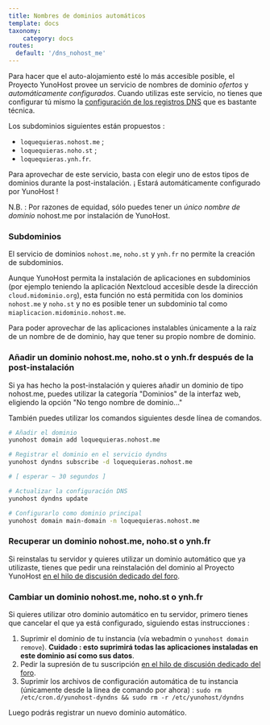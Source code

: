 ```yaml
---
title: Nombres de dominios automáticos
template: docs
taxonomy:
    category: docs
routes:
  default: '/dns_nohost_me'
---
```


Para hacer que el auto-alojamiento esté lo más accesible posible, el Proyecto YunoHost provee un servicio de nombres de dominio *ofertos* y *automáticamente configurados*. Cuando utilizas este servicio, no tienes que configurar tú mismo la [configuración de los registros DNS](/dns_config) que es bastante técnica.

Los subdominios siguientes están propuestos :
- `loquequieras.nohost.me` ;
- `loquequieras.noho.st` ;
- `loquequieras.ynh.fr`.

Para aprovechar de este servicio, basta con elegir uno de estos tipos de dominios durante la post-instalación. ¡ Estará automáticamente configurado por YunoHost !

N.B. : Por razones de equidad, sólo puedes tener un *único nombre de dominio* nohost.me por instalación de YunoHost.

### Subdominios

El servicio de dominios `nohost.me`, `noho.st` y `ynh.fr` no permite la creación de subdominios.

Aunque YunoHost permita la instalación de aplicaciones en subdominios (por ejemplo teniendo la aplicación Nextcloud accesible desde la dirección `cloud.midominio.org`), esta función no está permitida con los dominios `nohost.me` y `noho.st` y no es posible tener un subdominio tal como `miaplicacion.midominio.nohost.me`.

Para poder aprovechar de las aplicaciones instalables únicamente a la raíz de un nombre de de dominio, hay que tener su propio nombre de dominio.

### Añadir un dominio nohost.me, noho.st o ynh.fr después de la post-instalación

Si ya has hecho la post-instalación y quieres añadir un dominio de tipo nohost.me, puedes utilizar la categoría "Dominios" de la interfaz web, eligiendo la opción "No tengo nombre de dominio..."

También puedes utilizar los comandos siguientes desde línea de comandos.

```bash
# Añadir el dominio
yunohost domain add loquequieras.nohost.me

# Registrar el dominio en el servicio dyndns
yunohost dyndns subscribe -d loquequieras.nohost.me

# [ esperar ~ 30 segundos ]

# Actualizar la configuración DNS
yunohost dyndns update

# Configurarlo como dominio principal
yunohost domain main-domain -n loquequieras.nohost.me
```

### Recuperar un dominio nohost.me, noho.st o ynh.fr

Si reinstalas tu servidor y quieres utilizar un dominio automático que ya utilizaste, tienes que pedir una reinstalación del dominio al Proyecto YunoHost [en el hilo de discusión dedicado del foro](https://forum.yunohost.org/t/nohost-domain-recovery/442).

### Cambiar un dominio nohost.me, noho.st o ynh.fr

Si quieres utilizar otro dominio automático en tu servidor, primero tienes que cancelar el que ya está configurado, siguiendo estas instrucciones :
1. Suprimir el dominio de tu instancia (vía webadmin o `yunohost domain remove`). **Cuidado : esto suprimirá todas las aplicaciones instaladas en este dominio así como sus datos**.
2. Pedir la supresión de tu suscripción [en el hilo de discusión dedicado del foro](https://forum.yunohost.org/t/nohost-domain-recovery/442).
3. Suprimir los archivos de configuración automática de tu instancia (únicamente desde la linea de comando por ahora) : `sudo rm /etc/cron.d/yunohost-dyndns && sudo rm -r /etc/yunohost/dyndns`

Luego podrás registrar un nuevo dominio automático. 
